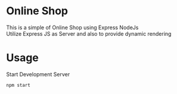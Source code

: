 # Online Shop
This is a simple of Online Shop using Express NodeJs<br>
Utilize Express JS as Server and also to provide dynamic rendering<br> 
 


# Usage
Start Development Server
    
    npm start

